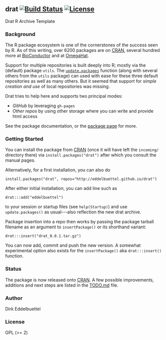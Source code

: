 ## drat [![Build Status](https://travis-ci.org/eddelbuettel/drat.png)](https://travis-ci.org/eddelbuettel/drat) [![License](http://img.shields.io/badge/license-GPL%20%28%3E=%202%29-brightgreen.svg?style=flat)](http://www.gnu.org/licenses/gpl-2.0.html)

Drat R Archive Template

### Background

The R package ecosystem is one of the cornerstones of the success seen by R.
As of this writing, over 6200 packages are on [CRAN](http://cran.r-project.org),
several hundred more at [BioConductor](http://www.bioconductor.org) and at
[OmegaHat](http://www.omegahat.org).

Support for multiple repositories is built deeply into R; mostly via the
(default) package `utils`. The
[`update.packages`](http://www.rdocumentation.org/packages/utils/functions/update.packages)
function (along with several others from the `utils` package) can used with
ease for these three default repositories as well as many others. But it
seemed that support for _simple creation and use_ of local repositories was
missing.

Drat tries to help here and supports two principal modes:
- *GitHub* by leveraging `gh-pages`
- *Other repos* by using other storage where you can write and provide html access

See the package documentation, or the
[package page](http://dirk.eddelbuettel.com/code/drat.html) for more.

### Getting Started

You can install the package from [CRAN](http://cran.r-project.org) (once it
will have left the `incoming/` directory there) via
`install.packages("drat")` after which you consult the manual pages.

Alternatively, for a first installation, you can also do

```{.r}
install.packages("drat", repos="http://eddelbuettel.github.io/drat")
```

After either initial installation, you can add line such as

```{.r}
drat:::add("eddelbuettel")
```

to your session or startup files (see `help(Startup)`) and use
`update.packages()` as usual---also reflection the new drat archive.

Package insertion into a repo then works by passing the package tarball
filename as an argument to `insertPackage()` or its shorthand variant:

```{.r}
drat:::insert("drat_0.0.1.tar.gz")
```

You can now add, commit and push the new version. A somewhat experimental
option also exists for the `insertPackage()` aka `drat:::insert()` function.

### Status

The package is now released onto [CRAN](http://cran.r-project.org). A few possible
improvements, additions and next steps are listed in the
[TODO.md](https://github.com/eddelbuettel/drat/blob/master/inst/TODO.md) file.

### Author

Dirk Eddelbuettel 

### License

GPL (>= 2)

